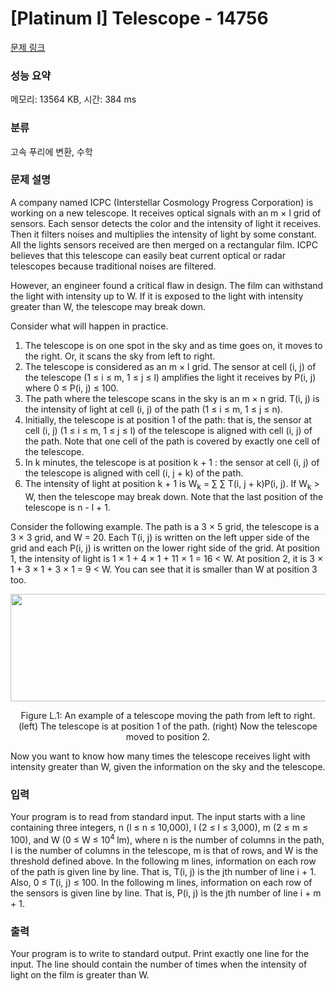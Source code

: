 # [Platinum I] Telescope - 14756 

[문제 링크](https://www.acmicpc.net/problem/14756) 

### 성능 요약

메모리: 13564 KB, 시간: 384 ms

### 분류

고속 푸리에 변환, 수학

### 문제 설명

<p>A company named ICPC (Interstellar Cosmology Progress Corporation) is working on a new telescope. It receives optical signals with an m × l grid of sensors. Each sensor detects the color and the intensity of light it receives. Then it filters noises and multiplies the intensity of light by some constant. All the lights sensors received are then merged on a rectangular film. ICPC believes that this telescope can easily beat current optical or radar telescopes because traditional noises are filtered.</p>

<p>However, an engineer found a critical flaw in design. The film can withstand the light with intensity up to W. If it is exposed to the light with intensity greater than W, the telescope may break down.</p>

<p>Consider what will happen in practice.</p>

<ol>
	<li>The telescope is on one spot in the sky and as time goes on, it moves to the right. Or, it scans the sky from left to right.</li>
	<li>The telescope is considered as an m × l grid. The sensor at cell (i, j) of the telescope (1 ≤ i ≤ m, 1 ≤ j ≤ l) amplifies the light it receives by P(i, j) where 0 ≤ P(i, j) ≤ 100.</li>
	<li>The path where the telescope scans in the sky is an m × n grid. T(i, j) is the intensity of light at cell (i, j) of the path (1 ≤ i ≤ m, 1 ≤ j ≤ n).</li>
	<li>Initially, the telescope is at position 1 of the path: that is, the sensor at cell (i, j) (1 ≤ i ≤ m, 1 ≤ j ≤ l) of the telescope is aligned with cell (i, j) of the path. Note that one cell of the path is covered by exactly one cell of the telescope.</li>
	<li>In k minutes, the telescope is at position k + 1 : the sensor at cell (i, j) of the telescope is aligned with cell (i, j + k) of the path.</li>
	<li>The intensity of light at position k + 1 is W<sub>k</sub> = ∑ ∑ T(i, j + k)P(i, j). If W<sub>k</sub> > W, then the telescope may break down. Note that the last position of the telescope is n - l + 1.</li>
</ol>

<p>Consider the following example. The path is a 3 × 5 grid, the telescope is a 3 × 3 grid, and W = 20. Each T(i, j) is written on the left upper side of the grid and each P(i, j) is written on the lower right side of the grid. At position 1, the intensity of light is 1 × 1 + 4 × 1 + 11 × 1 = 16 < W. At position 2, it is 3 × 1 + 3 × 1 + 3 × 1 = 9 < W. You can see that it is smaller than W at position 3 too.</p>

<p style="text-align: center;"><img alt="" src="https://onlinejudgeimages.s3-ap-northeast-1.amazonaws.com/problem/14756/1.png" style="height:172px; width:648px"></p>

<p style="text-align: center;">Figure L.1: An example of a telescope moving the path from left to right. (left) The telescope is at position 1 of the path. (right) Now the telescope moved to position 2.</p>

<p>Now you want to know how many times the telescope receives light with intensity greater than W, given the information on the sky and the telescope.</p>

### 입력 

 <p>Your program is to read from standard input. The input starts with a line containing three integers, n (l ≤ n ≤ 10,000), l (2 ≤ l ≤ 3,000), m (2 ≤ m ≤ 100), and W (0 ≤ W ≤ 10<sup>4 </sup>lm), where n is the number of columns in the path, l is the number of columns in the telescope, m is that of rows, and W is the threshold defined above. In the following m lines, information on each row of the path is given line by line. That is, T(i, j) is the jth number of line i + 1. Also, 0 ≤ T(i, j) ≤ 100. In the following m lines, information on each row of the sensors is given line by line. That is, P(i, j) is the jth number of line i + m + 1.</p>

### 출력 

 <p>Your program is to write to standard output. Print exactly one line for the input. The line should contain the number of times when the intensity of light on the film is greater than W.</p>

